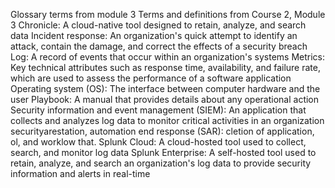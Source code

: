 Glossary terms from module 3
Terms and definitions from Course 2, Module 3
Chronicle: A cloud-native tool designed to retain, analyze, and search data
Incident response: An organization's quick attempt to identify an attack, contain the damage, and correct the effects of a security breach
Log: A record of events that occur within an organization's systems
Metrics: Key technical attributes such as response time, availability, and failure rate, which are used to assess the performance of a software application
Operating system (OS): The interface between computer hardware and the user
Playbook: A manual that provides details about any operational action
Security information and event management (SIEM): An application that collects and analyzes log data to monitor critical activities in an organization
securityarestation, automation end response (SAR): cletion of application, ol, and worklow that.
Splunk Cloud: A cloud-hosted tool used to collect, search, and monitor log data
Splunk Enterprise: A self-hosted tool used to retain, analyze, and search an organization's log data to provide security information and alerts in real-time